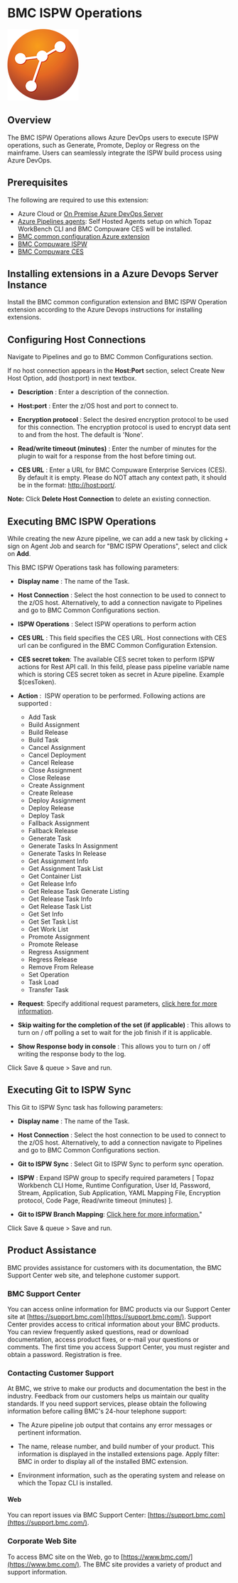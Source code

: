 # BMC ISPW Operations
![](images/ISPW_marble.png)

## Overview

The BMC ISPW Operations allows Azure DevOps users to execute ISPW operations, such as Generate, Promote, Deploy or Regress on the mainframe. Users can seamlessly integrate the ISPW build process using Azure DevOps.

## Prerequisites

The following are required to use this extension:
- Azure Cloud or [On Premise Azure DevOps Server](https://learn.microsoft.com/en-us/azure/devops/server/download/azuredevopsserver?view=azure-devops)
- [Azure Pipelines agents](https://learn.microsoft.com/en-us/azure/devops/pipelines/agents/agents?view=azure-devops&tabs=browser): Self Hosted Agents setup on which Topaz WorkBench CLI and BMC Compuware CES will be installed.
- [BMC common configuration Azure extension](https://marketplace.visualstudio.com/items?itemName=BMC.common-config-extension)
- [BMC Compuware ISPW](https://www.bmc.com/it-solutions/bmc-compuware-ispw.html)
- [BMC Compuware CES](https://docs.bmc.com/docs/bces2010/introduction-to-bmc-compuware-enterprise-services-1068407133.html)

## Installing extensions in a Azure Devops Server Instance

Install the BMC common configuration extension and BMC ISPW Operation extension according to the Azure Devops instructions for installing extensions. 

## Configuring Host Connections

Navigate to Pipelines and go to BMC Common Configurations section.

If no host connection appears in the **Host:Port** section, select Create New Host Option, add (host:port) in next textbox.

-   **Description** : Enter a description of the connection.

-   **Host:port** : Enter the z/OS host and port to connect to.

-   **Encryption protocol** : Select the desired encryption protocol to be used for this connection. 
    The encryption protocol is used to encrypt data sent to and from   the host. The default is 'None'.

-   **Read/write timeout (minutes)** : Enter the number of minutes for the plugin to wait for a response from the host before timing out.

-   **CES URL** : Enter a URL for BMC Compuware Enterprise Services (CES). By default it is empty. Please do NOT attach any context
    path, it should be in the format: [http://host:port/](http://hostport/).

**Note:** Click **Delete Host Connection** to delete an existing connection.

## Executing BMC ISPW Operations

While creating the new Azure pipeline, we can add a new task by clicking + sign on Agent Job and search for "BMC ISPW Operations", select and click on **Add**.

This BMC ISPW Operations task has following parameters:

-   **Display name** :  The name of the Task.

-   **Host Connection** : Select the host connection to be used to connect to the z/OS host. Alternatively, to add a connection navigate to Pipelines and go to BMC Common Configurations section.

-   **ISPW Operations** : Select ISPW operations to perform action

-   **CES URL** : This field specifies the CES URL. Host connections with CES url can be configured in the BMC Common Configuration Extension.

-   **CES secret token**: The available CES secret token to perform ISPW actions for Rest API call. In this feild, please pass pipeline variable name which is storing CES secret token as secret in Azure pipeline. Example $(cesToken).

-   **Action** :  ISPW operation to be performed. Following actions are supported :
    -   Add Task
    -   Build Assignment
    -   Build Release
    -   Build Task
    -   Cancel Assignment
    -   Cancel Deployment
    -   Cancel Release
    -   Close Assignment
    -   Close Release
    -   Create Assignment
    -   Create Release
    -   Deploy Assignment
    -   Deploy Release
    -	Deploy Task
    -   Fallback Assignment
    -   Fallback Release
    -	Generate Task
    -   Generate Tasks In Assignment
    -   Generate Tasks In Release
    -   Get Assignment Info
    -   Get Assignment Task List
    -   Get Container List
    -   Get Release Info
    -   Get Release Task Generate Listing
    -   Get Release Task Info
    -   Get Release Task List
    -   Get Set Info
    -   Get Set Task List
    -   Get Work List
    -   Promote Assignment
    -   Promote Release
    -   Regress Assignment
    -   Regress Release
    -   Remove From Release
    -   Set Operation
    -   Task Load
    -   Transfer Task

-   **Request**: Specify additional request parameters, [click here for more information](https://github.com/bmc-compuware/ispw-operations-azure-extension/blob/master/help.md).

-   **Skip waiting for the completion of the set (if applicable)** : This allows to turn on / off polling a set to wait for the job finish if it is applicable.

-   **Show Response body in console** : This allows you to turn on / off writing the response body to the log.

Click Save & queue > Save and run.

## Executing Git to ISPW Sync

This Git to ISPW Sync task has following parameters:

-   **Display name** :  The name of the Task.

-   **Host Connection** : Select the host connection to be used to connect to the z/OS host. Alternatively, to add a connection navigate to Pipelines and go to BMC Common Configurations section.

-   **Git to ISPW Sync** : Select Git to ISPW Sync to perform sync operation.

-   **ISPW** : Expand ISPW group to specify required parameters [ Topaz Workbench CLI Home, Runtime Configuration, User Id, Password, Stream, Application, Sub Application, YAML Mapping File, Encryption protocol, Code Page, Read/write timeout (minutes) ].

-   **Git to ISPW Branch Mapping**: [Click here for more information.](https://github.com/bmc-compuware/ispw-operations-azure-extension/blob/master/help.md#git-to-ispw-sync)"

Click Save & queue > Save and run.

## Product Assistance

BMC provides assistance for customers with its documentation, the BMC Support Center web site, and telephone customer support.

### BMC Support Center

You can access online information for BMC products via our Support Center site at [https://support.bmc.com](https://support.bmc.com/). Support Center provides access to critical information about your BMC products. You can review frequently asked questions, read or download documentation, access product fixes, or e-mail your questions or comments. The first time you access Support Center, you must register and obtain a password. Registration is free.

### Contacting Customer Support

At BMC, we strive to make our products and documentation the best in the industry. Feedback from our customers helps us maintain our quality standards. If you need support services, please obtain the following information before calling BMC\'s 24-hour telephone support:

- The Azure pipeline job output that contains any error messages or pertinent information.

- The name, release number, and build number of your product. This information is displayed in the installed extensions page. Apply filter: BMC in order to display all of the installed BMC extension.

- Environment information, such as the operating system and release on which the Topaz CLI is installed.

#### Web

You can report issues via BMC Support Center: [https://support.bmc.com](https://support.bmc.com/).

### Corporate Web Site

To access BMC site on the Web, go to [https://www.bmc.com/](https://www.bmc.com/). The BMC site provides a variety of product and support information.
